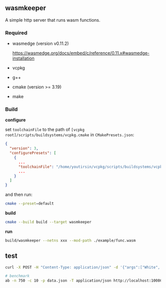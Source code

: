 ## wasmkeeper

A simple http server that runs wasm functions.

### Required

- wasmedge (version v0.11.2)

  https://wasmedge.org/docs/embed/c/reference/0.11.x#wasmedge-installation

- vcpkg

- g++

- cmake (version >= 3.19)

- make

### Build

**configure**

set `toolchainFile` to the path of `[vcpkg root]/scripts/buildsystems/vcpkg.cmake` in `CMakePresets.json`:

```json
{
  "version": 3,
  "configurePresets": [
    {
      ...
      "toolchainFile": "/home/youtirsin/vcpkg/scripts/buildsystems/vcpkg.cmake"
      ...
    }
  ]
}
```

and then run:

```bash
cmake --preset=default
```

**build**

```bash
cmake --build build --target wasmkeeper
```

**run**

```bash
build/wasmkeeper --netns xxx --mod-path ./example/func.wasm
```

## test

```bash
curl -X POST -H "Content-Type: application/json" -d '{"args":["White", "Hank"]}' localhost:10086

# benchmark
ab -n 750 -c 10 -p data.json -T application/json http://localhost:10086/
```
